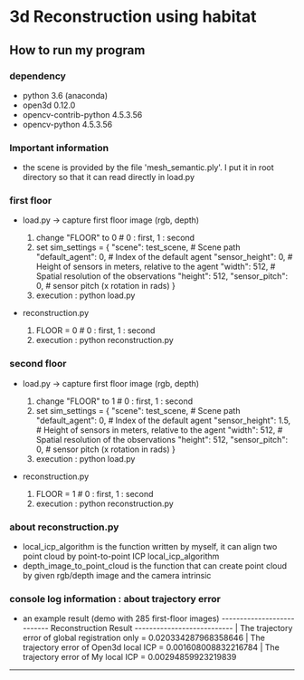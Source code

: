 # 3d Reconstruction using habitat 

## How to run my program

### dependency
- python 3.6 (anaconda)
- open3d 0.12.0
- opencv-contrib-python 4.5.3.56
- opencv-python         4.5.3.56

### Important information 
- the scene is provided by the file 'mesh_semantic.ply'. I put it in root directory so that it can read directly in load.py

### first floor
- load.py -> capture first floor image (rgb, depth)
    1. change "FLOOR" to 0 # 0 : first, 1 : second
    2. set sim_settings = 
        {
            "scene": test_scene,  # Scene path
            "default_agent": 0,  # Index of the default agent
            "sensor_height": 0,  # Height of sensors in meters, relative to the agent
            "width": 512,  # Spatial resolution of the observations
            "height": 512,
            "sensor_pitch": 0,  # sensor pitch (x rotation in rads)
        }
    3. execution : python load.py

- reconstruction.py 
    1. FLOOR = 0 # 0 : first, 1 : second
    2. execution : python reconstruction.py

### second floor
- load.py -> capture first floor image (rgb, depth)
    1. change "FLOOR" to 1 # 0 : first, 1 : second
    2. set sim_settings = 
        {
            "scene": test_scene,  # Scene path
            "default_agent": 0,  # Index of the default agent
            "sensor_height": 1.5,  # Height of sensors in meters, relative to the agent
            "width": 512,  # Spatial resolution of the observations
            "height": 512,
            "sensor_pitch": 0,  # sensor pitch (x rotation in rads)
        }
    3. execution : python load.py

- reconstruction.py 
    1. FLOOR = 1 # 0 : first, 1 : second
    2. execution : python reconstruction.py

### about reconstruction.py 
- local_icp_algorithm is the function written by myself, it can align two point cloud by point-to-point ICP local_icp_algorithm
- depth_image_to_point_cloud is the function that can create point cloud by given rgb/depth image and the camera intrinsic

### console log information : about trajectory error
- an example result  (demo with 285 first-floor images)
--------------------------- Reconstruction Result ---------------------------
| The trajectory error of global registration only = 0.020334287968358646
| The trajectory error of Open3d local ICP = 0.001608008832216784
| The trajectory error of My local ICP = 0.00294859923219839
-----------------------------------------------------------------------------